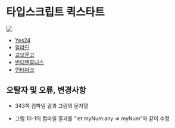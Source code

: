 # 타입스크립트 퀵스타트

<img src="https://github.com/happygrammer/typescript/blob/master/cover.png">

* [Yes24](http://www.yes24.com/24/goods/59719961?scode=029)
* [알라딘](http://www.aladin.co.kr/shop/wproduct.aspx?ItemId=141259576)
* [교보문고](http://www.kyobobook.co.kr/product/detailViewKor.laf?ejkGb=KOR&mallGb=KOR&barcode=9791186710302&orderClick=LAG&Kc=)
* [반디앤루니스](http://www.bandinlunis.com/front/product/detailProduct.do?prodId=4167786)
* [인터파크](http://shopping.interpark.com/product/productInfo.do?prdNo=5618034908&dispNo=008001082&pis1=shop&pis2=product)

## 오탈자 및 오류, 변경사항

* 343쪽 컴파일 결과 그림의 문자열
- 그림 10-1의 컴파일 결과를 "let myNum:any => myNum"와 같이 수정